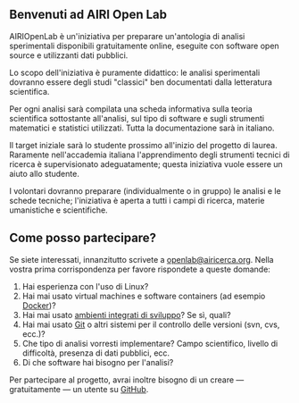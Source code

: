 ## Benvenuti ad AIRI Open Lab

 AIRIOpenLab è un'iniziativa per preparare un'antologia di analisi sperimentali disponibili gratuitamente online, eseguite con software open source e utilizzanti dati pubblici.

Lo scopo dell'iniziativa è puramente didattico: le analisi sperimentali dovranno essere degli studi "classici" ben documentati dalla letteratura scientifica.

Per ogni analisi sarà compilata una scheda informativa sulla teoria scientifica sottostante all'analisi, sul tipo di software e sugli strumenti matematici e statistici utilizzati.
Tutta la documentazione sarà in italiano.

Il target iniziale sarà lo studente prossimo all'inizio del progetto di laurea. Raramente nell'accademia italiana l'apprendimento degli strumenti tecnici di ricerca è supervisionato adeguatamente; questa iniziativa vuole essere un aiuto allo studente.

I volontari dovranno preparare (individualmente o in gruppo) le analisi e le schede tecniche; l'iniziativa è aperta a tutti i campi di ricerca, materie umanistiche e scientifiche.

## Come posso partecipare?

Se siete interessati, innanzitutto scrivete a [openlab@airicerca.org](mailto:openlab@airicerca.org). Nella vostra prima corrispondenza per favore rispondete a queste domande:

1. Hai esperienza con l'uso di Linux?
1. Hai mai usato virtual machines e software containers (ad esempio [Docker](https://www.docker.com))?
1. Hai mai usato [ambienti integrati di sviluppo](https://it.wikipedia.org/wiki/Integrated_development_environment)? Se sì, quali?
1. Hai mai usato [Git](https://git-scm.com/) o altri sistemi per il controllo delle versioni (svn, cvs, ecc.)?
1. Che tipo di analisi vorresti implementare? Campo scientifico, livello di difficoltà, presenza di dati pubblici, ecc.
1. Di che software hai bisogno per l'analisi? 

Per partecipare al progetto, avrai inoltre bisogno di un creare &mdash; gratuitamente &mdash; un utente su [GitHub](https://github.com).
